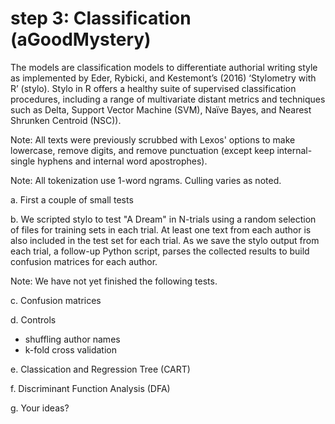 # step 3: Classification (aGoodMystery)

The models are classification models to differentiate authorial writing style as implemented by Eder, Rybicki, and Kestemont’s (2016) ‘Stylometry with R’ (stylo). Stylo in R offers a healthy suite of supervised classification procedures, including a range of multivariate distant metrics and techniques such as Delta, Support Vector Machine (SVM), Naïve Bayes, and Nearest Shrunken Centroid (NSC)). 

Note: All texts were previously scrubbed with Lexos' options to make lowercase, remove digits, and remove punctuation (except keep internal-single hyphens and internal word apostrophes).

Note: All tokenization use 1-word ngrams. Culling varies as noted.

a. First a couple of small tests

b. We scripted stylo to test "A Dream" in N-trials using a random selection of files for training sets in each trial. At least one text from each author is also included in the test set for each trial.  As we save the stylo output from each trial, a follow-up Python script, parses the collected results to build confusion matrices for each author.  

Note: We have not yet finished the following tests.

c. Confusion matrices

d. Controls 
  * shuffling author names
  * k-fold cross validation

e. Classication and Regression Tree (CART)

f. Discriminant Function Analysis (DFA)

g. Your ideas?


